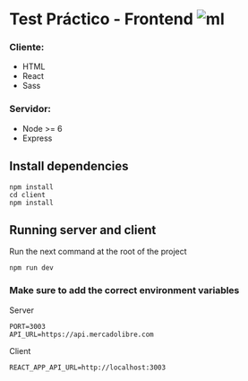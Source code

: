 # Test Práctico - Frontend ![ml](https://user-images.githubusercontent.com/22374792/220534063-aea3b68e-ee5f-4570-9a83-b4176a47dfaf.svg)

### Cliente:
- HTML
- React
- Sass

### Servidor:
- Node >= 6
- Express

## Install dependencies
```
npm install
cd client
npm install
```

## Running server and client
Run the next command at the root of the project
```
npm run dev
```

### Make sure to add the correct environment variables
Server
```
PORT=3003
API_URL=https://api.mercadolibre.com
```

Client
```
REACT_APP_API_URL=http://localhost:3003
```
